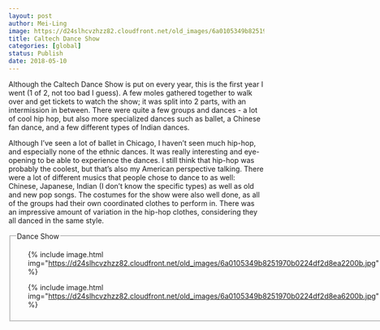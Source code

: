 ```yaml
---
layout: post
author: Mei-Ling
image: https://d24slhcvzhzz82.cloudfront.net/old_images/6a0105349b8251970b0224df2d8e9e200b.jpg
title: Caltech Dance Show
categories: [global]
status: Publish
date: 2018-05-10
---
```


Although the Caltech Dance Show is put on every year, this is the first year I went (1 of 2, not too bad I guess). A few moles gathered together to walk over and get tickets to watch the show; it was split into 2 parts, with an intermission in between. There were quite a few groups and dances - a lot of cool hip hop, but also more specialized dances such as ballet, a Chinese fan dance, and a few different types of Indian dances.

Although I’ve seen a lot of ballet in Chicago, I haven’t seen much hip-hop, and especially none of the ethnic dances. It was really interesting and eye-opening to be able to experience the dances. I still think that hip-hop was probably the coolest, but that’s also my American perspective talking. There were a lot of different musics that people chose to dance to as well: Chinese, Japanese, Indian (I don’t know the specific types) as well as old and new pop songs. The costumes for the show were also well done, as all of the groups had their own coordinated clothes to perform in. There was an impressive amount of variation in the hip-hop clothes, considering they all danced in the same style.

<div data-featherlight-filter="a" data-featherlight-gallery="" data-featherlight-type="image" id="featherlight-gallery"><fieldset class="asset featherlight-gallery border" gallery-width="220-auto"><legend class="featherlight-gallery border">Dance Show</legend>
<div class="gallery-scroll" id="gallery-container">
<ul class="asset-thumbnails">


{% include image.html img="https://d24slhcvzhzz82.cloudfront.net/old_images/6a0105349b8251970b0224df2d8ea2200b.jpg" %}

{% include image.html img="https://d24slhcvzhzz82.cloudfront.net/old_images/6a0105349b8251970b0224df2d8ea6200b.jpg" %}

